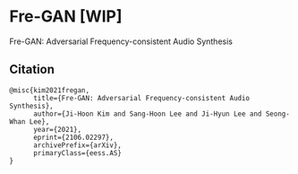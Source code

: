 # Fre-GAN [WIP]
Fre-GAN: Adversarial Frequency-consistent Audio Synthesis


## Citation
```
@misc{kim2021fregan,
      title={Fre-GAN: Adversarial Frequency-consistent Audio Synthesis}, 
      author={Ji-Hoon Kim and Sang-Hoon Lee and Ji-Hyun Lee and Seong-Whan Lee},
      year={2021},
      eprint={2106.02297},
      archivePrefix={arXiv},
      primaryClass={eess.AS}
}
```

